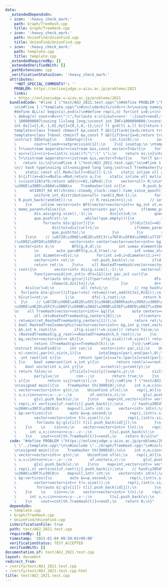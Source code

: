 ```yaml
---
data:
  _extendedDependsOn:
  - icon: ':heavy_check_mark:'
    path: Graph/TreeHash.cpp
    title: Graph/TreeHash.cpp
  - icon: ':heavy_check_mark:'
    path: UnionFind/UnionFind.cpp
    title: UnionFind/UnionFind.cpp
  - icon: ':heavy_check_mark:'
    path: template.cpp
    title: template.cpp
  _extendedRequiredBy: []
  _extendedVerifiedWith: []
  _pathExtension: cpp
  _verificationStatusIcon: ':heavy_check_mark:'
  attributes:
    '*NOT_SPECIAL_COMMENTS*': ''
    PROBLEM: https://onlinejudge.u-aizu.ac.jp/problems/2821
    links:
    - https://onlinejudge.u-aizu.ac.jp/problems/2821
  bundledCode: "#line 1 \"test/AOJ_2821.test.cpp\"\n#define PROBLEM \"https://onlinejudge.u-aizu.ac.jp/problems/2821\"\
    \n\n#line 1 \"template.cpp\"\n#include<bits/stdc++.h>\nusing namespace std;\n\
    #define ALL(x) begin(x),end(x)\n#define rep(i,n) for(int i=0;i<(n);i++)\n#define\
    \ debug(v) cout<<#v<<\":\";for(auto x:v){cout<<x<<' ';}cout<<endl;\n#define mod\
    \ 1000000007\nusing ll=long long;\nconst int INF=1000000000;\nconst ll LINF=1001002003004005006ll;\n\
    int dx[]={1,0,-1,0},dy[]={0,1,0,-1};\n// ll gcd(ll a,ll b){return b?gcd(b,a%b):a;}\n\
    template<class T>bool chmax(T &a,const T &b){if(a<b){a=b;return true;}return false;}\n\
    template<class T>bool chmin(T &a,const T &b){if(b<a){a=b;return true;}return false;}\n\
    \nstruct IOSetup{\n    IOSetup(){\n        cin.tie(0);\n        ios::sync_with_stdio(0);\n\
    \        cout<<fixed<<setprecision(12);\n    }\n} iosetup;\n \ntemplate<typename\
    \ T>\nostream &operator<<(ostream &os,const vector<T>&v){\n    for(int i=0;i<(int)v.size();i++)\
    \ os<<v[i]<<(i+1==(int)v.size()?\"\":\" \");\n    return os;\n}\ntemplate<typename\
    \ T>\nistream &operator>>(istream &is,vector<T>&v){\n    for(T &x:v)is>>x;\n \
    \   return is;\n}\n\n#line 4 \"test/AOJ_2821.test.cpp\"\n\n#line 1 \"Graph/TreeHash.cpp\"\
    \n// hash type\nusing ull=unsigned long long;\nstruct TreeHasher{\n    using uint128=__uint128_t;\n\
    \    static const ull Mod=(1ull<<61ull)-1;\n    static inline ull add(ull a,ull\
    \ b){if((a+=b)>=Mod)a-=Mod;return a;}\n    static inline ull mul(ull a,ull b){uint128\
    \ c=(uint128)a*b;return add(c>>61,c&Mod);}\n    vector<ull> R;\n\n\n    // \u6728\
    \u306E\u30B5\u30A4\u30BA\n    TreeHasher(int n){\n        R.push_back(1);\n  \
    \      mt19937_64 mt(chrono::steady_clock::now().time_since_epoch().count());\n\
    \        uniform_int_distribution<ull> rand(1,Mod-1);\n        for(int i=1;i<=n;i++)\
    \ R.push_back(rand(mt));\n        // R.resize(n+1);\n        // iota(ALL(R),1);\n\
    \    }\n    inline vector<int> BFS(vector<vector<int>> &g,int st,vector<int> &dis,bool\
    \ memo_parent=false){\n        vector<int> par;\n        if(memo_parent) par.assign(g.size(),-1);\n\
    \        dis.assign(g.size(),-1);\n        dis[st]=0;\n        queue<int> que;\n\
    \        que.push(st);\n        while(!que.empty()){\n            int cur=que.front();que.pop();\n\
    \            for(auto &to:g[cur]){\n                if(dis[to]>=0) continue;\n\
    \                dis[to]=dis[cur]+1;\n                if(memo_parent) par[to]=cur;\n\
    \                que.push(to);\n            }\n        }\n        return par;\n\
    \    }\n\n    // \u6728\u306E\u4E2D\u5FC3(\u76F4\u5F84\u306E\u771F\u3093\u4E2D\
    )\u3092\u8FD4\u3059\n    vector<int> center(vector<vector<int>> &g){\n       \
    \ vector<int> d;\n        BFS(g,0,d);\n        int u=max_element(begin(d),end(d))-begin(d);\n\
    \        \n        auto par=BFS(g,u,d,true);\n        int v=max_element(begin(d),end(d))-begin(d);\n\
    \        int diameter=d[v];\n        for(int i=0;i<diameter/2;i++) v=par[v];\n\
    \        vector<int> ret;\n        ret.push_back(v);\n        if(diameter%2) ret.push_back(par[v]);\n\
    \        return ret;\n    }\n\n    ull RootedTreeHash(vector<vector<int>> &g,int\
    \ root){\n        vector<int> dis(g.size(),-1);\n        vector<ull> h(g.size());\n\
    \        function<void(int,int)> dfs=[&](int par,int cur){\n            int d=-1;\n\
    \            for(auto &to:g[cur])if(par!=to){\n                dfs(cur,to);\n\
    \                chmax(d,dis[to]);\n            }\n            d++;\n        \
    \    dis[cur]=d;\n            ull ret=1;\n            // rng hash\n          \
    \  for(auto &to:g[cur])if(par!=to) ret=mul(ret,add(h[to],R[d]));\n           \
    \ h[cur]=ret;\n        };\n        dfs(-1,root);\n        return h[root];\n  \
    \  }\n    // \u6728\u306E\u4E2D\u5FC3\u304B\u3089hash\u3092\u3068\u308B\uFF0E\u6728\
    \u306E\u4E2D\u5FC3\u306F2\u500B\u3042\u308B\u53EF\u80FD\u6027\u304C\u3042\u308B\
    \n    ull TreeHash(vector<vector<int>> &g){\n        auto centers=center(g);\n\
    \        ull ret=RootedTreeHash(g,centers[0]);\n        if(centers.size()==2)\
    \ ret=min(ret,RootedTreeHash(g,centers[1]));\n        return ret;\n    }\n   \
    \ bool RootedTreeIsomorphic(vector<vector<int>> &g,int g_root,vector<vector<int>>\
    \ &h,int h_root){\n        if(g.size()!=h.size()) return false;\n        return\
    \ (RootedTreeHash(g,g_root)==RootedTreeHash(h,h_root));\n    }\n    bool TreeIsomorphic(vector<vector<int>>\
    \ &g,vector<vector<int>> &h){\n        if(g.size()!=h.size()) return false;\n\
    \        return (TreeHash(g)==TreeHash(h));\n        }\n};\n#line 1 \"UnionFind/UnionFind.cpp\"\
    \nstruct UnionFind{\n    int con;\n    vector<int> par,siz;\n    UnionFind(int\
    \ n):con(n),par(n),siz(n,1){\n        iota(begin(par),end(par),0);\n    }\n  \
    \  int root(int x){\n        return (par[x]==x?x:(par[x]=root(par[x])));\n   \
    \ }\n    bool sameroot(int x,int y){\n        return root(x)==root(y);\n    }\n\
    \    bool unite(int x,int y){\n        x=root(x);y=root(y);\n        if(x==y)\
    \ return false;\n        if(siz[x]<siz[y])swap(x,y);\n        siz[x]+=siz[y];\n\
    \        par[y]=x;\n        con--;\n        return true;\n    }\n    int size(int\
    \ x){\n        return siz[root(x)];\n    }\n};\n#line 7 \"test/AOJ_2821.test.cpp\"\
    \n\nsigned main(){\n    TreeHasher th(300010);\n\n    int n,m;cin>>n>>m;\n   \
    \ vector<vector<int>> g(n);\n    UnionFind uf(n);\n    rep(i,m){\n        int\
    \ u,v;cin>>u>>v;u--,v--;\n        uf.unite(u,v);\n        g[u].push_back(v);\n\
    \        g[v].push_back(u);\n    }\n\n    map<int,vector<int>> vertices;\n   \
    \ rep(i,n) vertices[uf.root(i)].push_back(i);\n\n    // hash\u3054\u3068\u30AB\
    \u30A6\u30F3\u30C8\n    map<ull,int> cnt;\n    vector<int> id(n);\n    for(auto\
    \ &p:vertices){\n        auto &v=p.second;\n        rep(i,(int)v.size()) id[v[i]]=i;\n\
    \        vector<vector<int>> t(v.size());\n        rep(i,(int)v.size()){\n   \
    \         for(auto &j:g[v[i]]) t[i].push_back(id[j]);\n        }\n        cnt[th.TreeHash(t)]++;\n\
    \    }\n    \n    cin>>n;\n    vector<vector<int>> t(n);\n    rep(i,n-1){\n  \
    \      int u,v;cin>>u>>v;u--,v--;\n        t[u].push_back(v);\n        t[v].push_back(u);\n\
    \    }\n    cout<<cnt[th.TreeHash(t)]<<endl;\n    return 0;\n}\n"
  code: "#define PROBLEM \"https://onlinejudge.u-aizu.ac.jp/problems/2821\"\n\n#include\
    \ \"../template.cpp\"\n\n#include \"../Graph/TreeHash.cpp\"\n#include \"../UnionFind/UnionFind.cpp\"\
    \n\nsigned main(){\n    TreeHasher th(300010);\n\n    int n,m;cin>>n>>m;\n   \
    \ vector<vector<int>> g(n);\n    UnionFind uf(n);\n    rep(i,m){\n        int\
    \ u,v;cin>>u>>v;u--,v--;\n        uf.unite(u,v);\n        g[u].push_back(v);\n\
    \        g[v].push_back(u);\n    }\n\n    map<int,vector<int>> vertices;\n   \
    \ rep(i,n) vertices[uf.root(i)].push_back(i);\n\n    // hash\u3054\u3068\u30AB\
    \u30A6\u30F3\u30C8\n    map<ull,int> cnt;\n    vector<int> id(n);\n    for(auto\
    \ &p:vertices){\n        auto &v=p.second;\n        rep(i,(int)v.size()) id[v[i]]=i;\n\
    \        vector<vector<int>> t(v.size());\n        rep(i,(int)v.size()){\n   \
    \         for(auto &j:g[v[i]]) t[i].push_back(id[j]);\n        }\n        cnt[th.TreeHash(t)]++;\n\
    \    }\n    \n    cin>>n;\n    vector<vector<int>> t(n);\n    rep(i,n-1){\n  \
    \      int u,v;cin>>u>>v;u--,v--;\n        t[u].push_back(v);\n        t[v].push_back(u);\n\
    \    }\n    cout<<cnt[th.TreeHash(t)]<<endl;\n    return 0;\n}"
  dependsOn:
  - template.cpp
  - Graph/TreeHash.cpp
  - UnionFind/UnionFind.cpp
  isVerificationFile: true
  path: test/AOJ_2821.test.cpp
  requiredBy: []
  timestamp: '2021-01-04 00:50:01+09:00'
  verificationStatus: TEST_ACCEPTED
  verifiedWith: []
documentation_of: test/AOJ_2821.test.cpp
layout: document
redirect_from:
- /verify/test/AOJ_2821.test.cpp
- /verify/test/AOJ_2821.test.cpp.html
title: test/AOJ_2821.test.cpp
---
```

